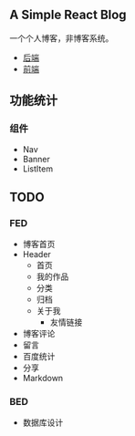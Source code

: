 ## A Simple React Blog

一个个人博客，非博客系统。

* [后端](server)
* [前端](ui)

## 功能统计

### 组件

* Nav
* Banner
* ListItem

## TODO

### FED

* 博客首页
* Header
  * 首页
  * 我的作品
  * 分类
  * 归档
  * 关于我
    * 友情链接
* 博客评论
* 留言
* 百度统计
* 分享
* Markdown

### BED

* 数据库设计
